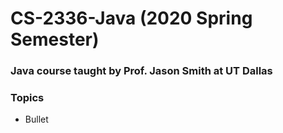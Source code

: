 # CS-2336-Java (2020 Spring Semester)
### Java course taught by Prof. Jason Smith at UT Dallas
### Topics 
* Bullet
